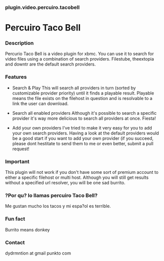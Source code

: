 ### plugin.video.percuiro.tacobell
# Percuiro Taco Bell

### Description
Percurio Taco Bell is a video plugin for xbmc. You can use it to search for
video files using a combination of search providers. 
Filestube, theextopia and downtr are the default search providers.


### Features
- Search & Play 
  This will search all providers in turn (sorted by customizable provider
  priority) until it finds a playable result. Playable means the file exists
  on the filehost in question and is resolvable to a link the user can 
  download.

- Search all enabled providers
    Although it's possible to search a specific provider it's way more 
    delicious to search all providers at once. Fiesta!

- Add your own providers
    I've tried to make it very easy for you to add your own search providers.
    Having a look at the default providers would be a good start if you 
    want to add your own provider (if you succeed, please dont hestitate
    to send them to me or even better, submit a pull request!


### Important
This plugin will not work if you don't have some sort of premium account to
either a specific filehost or multi host. Although you will still get results
without a specified url resolver, you will be one sad burrito.


### ?Por qu? lo llamas percuiro Taco Bell?
Me gustan mucho los tacos y mi espa?ol es terrible.

### Fun fact
Burrito means donkey

### Contact
dydrmntion at gmail punkto com
